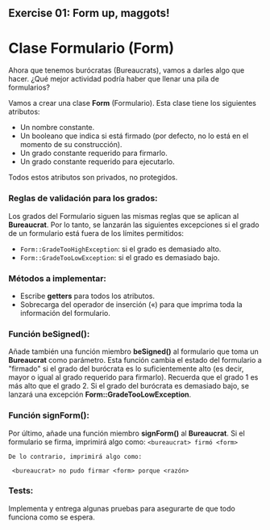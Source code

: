 ## Exercise 01: Form up, maggots!

# Clase Formulario (Form)

Ahora que tenemos burócratas (Bureaucrats), vamos a darles algo que hacer. ¿Qué mejor actividad podría haber que llenar una pila de formularios?

Vamos a crear una clase **Form** (Formulario). Esta clase tiene los siguientes atributos:
- Un nombre constante.
- Un booleano que indica si está firmado (por defecto, no lo está en el momento de su construcción).
- Un grado constante requerido para firmarlo.
- Un grado constante requerido para ejecutarlo.

Todos estos atributos son privados, no protegidos.

### Reglas de validación para los grados:
Los grados del Formulario siguen las mismas reglas que se aplican al **Bureaucrat**. Por lo tanto, se lanzarán las siguientes excepciones si el grado de un formulario está fuera de los límites permitidos:
- `Form::GradeTooHighException`: si el grado es demasiado alto.
- `Form::GradeTooLowException`: si el grado es demasiado bajo.

### Métodos a implementar:
- Escribe **getters** para todos los atributos.
- Sobrecarga del operador de inserción («) para que imprima toda la información del formulario.

### Función beSigned():
Añade también una función miembro **beSigned()** al formulario que toma un **Bureaucrat** como parámetro. Esta función cambia el estado del formulario a "firmado" si el grado del burócrata es lo suficientemente alto (es decir, mayor o igual al grado requerido para firmarlo). Recuerda que el grado 1 es más alto que el grado 2.
Si el grado del burócrata es demasiado bajo, se lanzará una excepción **Form::GradeTooLowException**.

### Función signForm():
Por último, añade una función miembro **signForm()** al **Bureaucrat**. Si el formulario se firma, imprimirá algo como:
`<bureaucrat> firmó <form>`
```
De lo contrario, imprimirá algo como:
```
` <bureaucrat> no pudo firmar <form> porque <razón>`

### Tests:
Implementa y entrega algunas pruebas para asegurarte de que todo funciona como se espera.



